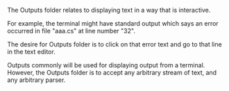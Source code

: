 The Outputs folder relates to displaying text in a way that is interactive.

For example, the terminal might have standard output which says an error
occurred in file "aaa.cs" at line number "32".

The desire for Outputs folder is to click on that error text and go to that line
in the text editor.

Outputs commonly will be used for displaying output from a terminal. However, the Outputs
folder is to accept any arbitrary stream of text, and any arbitrary parser.